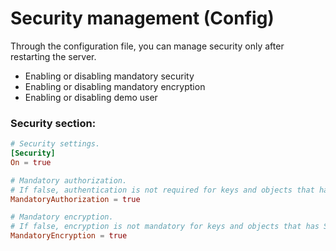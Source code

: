 # Security management (Config)

Through the configuration file, you can manage security only after restarting the server.
- Enabling or disabling mandatory security
- Enabling or disabling mandatory encryption
- Enabling or disabling demo user

### Security section:
```toml
# Security settings.
[Security]
On = true

# Mandatory authorization.
# If false, authentication is not required for keys and objects that has Default level.
MandatoryAuthorization = true

# Mandatory encryption.
# If false, encryption is not mandatory for keys and objects that has Secret level.
MandatoryEncryption = true
```
